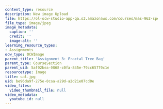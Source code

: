 ```yaml
---
content_type: resource
description: New image Upload
file: https://ol-ocw-studio-app-qa.s3.amazonaws.com/courses/mas-962-special-topics-new-textiles-spring-2010/be96da9f275e0caaa29da2d21e07cd0e_cat.jpg
file_type: image/jpeg
image_metadata:
  caption: ''
  credit: ''
  image-alt: ''
learning_resource_types:
- Assignments
ocw_type: OCWImage
parent_title: 'Assignment 3: Fractal Tree Bag'
parent_type: CourseSection
parent_uid: 5af02bea-0868-c0fa-845e-79cc65770c1e
resourcetype: Image
title: cat.jpg
uid: be96da9f-275e-0caa-a29d-a2d21e07cd0e
video_files:
  video_thumbnail_file: null
video_metadata:
  youtube_id: null
---
```

